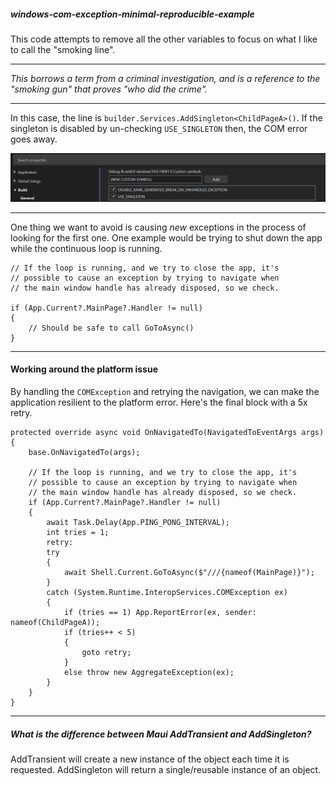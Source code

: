 ##### windows-com-exception-minimal-reproducible-example

This code attempts to remove all the other variables to focus on what I like to call the "smoking line".

___

_This borrows a term from a criminal investigation, and is a reference to the "smoking gun" that proves "who did the crime"._
___

In this case, the line is `builder.Services.AddSingleton<ChildPageA>()`. If the singleton is disabled by un-checking `USE_SINGLETON` then, the COM error goes away.

![Conditional Compile Symbols](NavigationPingPongTest/Screenshots/conditional-compile-symbols.png)

___

One thing we want to avoid is causing _new_ exceptions in the process of looking for the first one. One example would be trying to shut down the app while the continuous loop is running.

```
// If the loop is running, and we try to close the app, it's
// possible to cause an exception by trying to navigate when
// the main window handle has already disposed, so we check.

if (App.Current?.MainPage?.Handler != null)
{
	// Should be safe to call GoToAsync()
}
```
___

#### Working around the platform issue

By handling the `COMException` and retrying the navigation, we can make the application resilient to the platform error. Here's the final block with a 5x retry.

```
protected override async void OnNavigatedTo(NavigatedToEventArgs args)
{
    base.OnNavigatedTo(args);

    // If the loop is running, and we try to close the app, it's
    // possible to cause an exception by trying to navigate when
    // the main window handle has already disposed, so we check.
    if (App.Current?.MainPage?.Handler != null)
    {
        await Task.Delay(App.PING_PONG_INTERVAL);
        int tries = 1;
        retry:
        try
        {
            await Shell.Current.GoToAsync($"///{nameof(MainPage)}");
        }
        catch (System.Runtime.InteropServices.COMException ex)
        {
            if (tries == 1) App.ReportError(ex, sender: nameof(ChildPageA));
            if (tries++ < 5)
            {
                goto retry;
            }
            else throw new AggregateException(ex);
        }
    }
}
```

___

##### What is the difference between Maui AddTransient and AddSingleton?

AddTransient will create a new instance of the object each time it is requested. AddSingleton will return a single/reusable instance of an object.